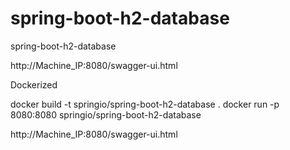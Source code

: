 # spring-boot-h2-database
spring-boot-h2-database

http://Machine_IP:8080/swagger-ui.html

Dockerized 

docker build -t springio/spring-boot-h2-database .
docker run -p 8080:8080 springio/spring-boot-h2-database

http://Machine_IP:8080/swagger-ui.html
